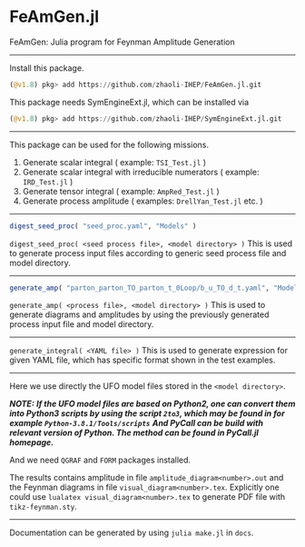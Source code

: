 # FeAmGen.jl

FeAmGen: Julia program for Feynman Amplitude Generation      

-----------------------------------------------

Install this package.

```julia
(@v1.8) pkg> add https://github.com/zhaoli-IHEP/FeAmGen.jl.git
```

This package needs SymEngineExt.jl, which can be installed via
```julia
(@v1.8) pkg> add https://github.com/zhaoli-IHEP/SymEngineExt.jl.git
```

-----------------------------------------------
This package can be used for the following missions.
1. Generate scalar integral ( example: `TSI_Test.jl` )
2. Generate scalar integral with irreducible numerators ( example: `IRD_Test.jl` )
3. Generate tensor integral ( example: `AmpRed_Test.jl` )
4. Generate process amplitude ( examples: `DrellYan_Test.jl` etc. )
-----------------------------------------------

```julia
digest_seed_proc( "seed_proc.yaml", "Models" )
```
`digest_seed_proc( <seed process file>, <model directory> )`
This is used to generate process input files according to generic seed process file and model directory.

-----------------------------------------------

```julia
generate_amp( "parton_parton_TO_parton_t_0Loop/b_u_TO_d_t.yaml", "Models" )
```
`generate_amp( <process file>, <model directory> )`
This is used to generate diagrams and amplitudes by using the previously generated process input file and model directory.

-----------------------------------------------

`generate_integral( <YAML file> )`
This is used to generate expression for given YAML file, which has specific format shown in the test examples.

-----------------------------------------------


Here we use directly the UFO model files stored in the `<model directory>`.

***NOTE:***
***If the UFO model files are based on Python2, one can convert them into Python3 scripts by using the script `2to3`, which may be found in for example `Python-3.8.1/Tools/scripts`***
***And PyCall can be build with relevant version of Python. The method can be found in PyCall.jl homepage.***

And we need `QGRAF` and `FORM` packages installed.

The results contains amplitude in file `amplitude_diagram<number>.out` and the Feynman diagrams in file `visual_diagram<number>.tex`.
Explicitly one could use `lualatex visual_diagram<number>.tex` to generate PDF file with `tikz-feynman.sty`.

------------------------------------------------

Documentation can be generated by using `julia make.jl` in `docs`.



